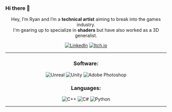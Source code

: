 ### Hi there 👋

<div align="center">

Hey, I’m Ryan and I’m a **technical artist** aiming to break into the games industry.
</br>
I'm gearing up to specialize in **shaders** but have also worked as a 3D generalist.
  
[![LinkedIn](https://img.shields.io/badge/LinkedIn-0077B5?style=for-the-badge&logo=linkedin&logoColor=white)](https://www.linkedin.com/in/ryanalexdavis/)
[![Itch.io](https://img.shields.io/badge/Itch.io-FA5C5C?style=for-the-badge&logo=itchdotio&logoColor=white)](https://dataisgone.itch.io/)

---
### Software:
![Unreal](https://img.shields.io/badge/-Unreal%20Engine-313131?style=for-the-badge&logo=unreal-engine&logoColor=white)
![Unity](https://img.shields.io/badge/Unity-100000?style=for-the-badge&logo=unity&logoColor=white)
![Adobe Photoshop](https://img.shields.io/badge/Adobe%20Photoshop-31A8FF?style=for-the-badge&logo=Adobe%20Photoshop&logoColor=black)

### Languages:
![C++](https://img.shields.io/badge/C++-00599C?style=for-the-badge&logo=c%2B%2B&logoColor=white)
![C#](https://img.shields.io/badge/C%23-239120?style=for-the-badge&logo=c-sharp&logoColor=white)
![Python](https://img.shields.io/badge/Python-3776AB?style=for-the-badge&logo=python&logoColor=white)

---


</div>

<!--
**DataIsGone/DataIsGone** is a ✨ _special_ ✨ repository because its `README.md` (this file) appears on your GitHub profile.

Here are some ideas to get you started:

- 🔭 I’m currently working on ...
- 🌱 I’m currently learning ...
- 👯 I’m looking to collaborate on ...
- 🤔 I’m looking for help with ...
- 💬 Ask me about ...
- 📫 How to reach me: ...
- 😄 Pronouns: ...
- ⚡ Fun fact: ...
-->
